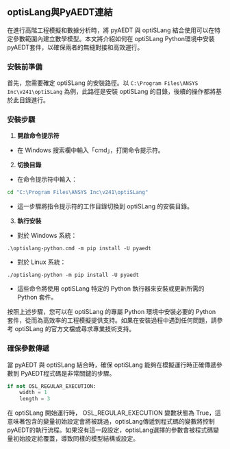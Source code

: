 optisLang與PyAEDT連結
---

在進行高階工程模擬和數據分析時，將 pyAEDT 與 optiSLang 結合使用可以在特定參數範圍內建立數學模型。本文將介紹如何在 optiSLang Python環境中安裝pyAEDT套件，以確保兩者的無縫對接和高效運行。

### 安裝前準備

首先，您需要確定 optiSLang 的安裝路徑。以 `C:\Program Files\ANSYS Inc\v241\optiSLang` 為例，此路徑是安裝 optiSLang 的目錄，後續的操作都將基於此目錄進行。

### 安裝步驟 
1. **開啟命令提示符** 
- 在 Windows 搜索欄中輸入「cmd」，打開命令提示符。 
2. **切換目錄**  
- 在命令提示符中輸入：

```bash
cd "C:\Program Files\ANSYS Inc\v241\optiSLang"
```
- 這一步驟將指令提示符的工作目錄切換到 optiSLang 的安裝目錄。 
3. **執行安裝**  
- 對於 Windows 系統：

```arduino
.\optislang-python.cmd -m pip install -U pyaedt
``` 
- 對於 Linux 系統：

```arduino
./optislang-python -m pip install -U pyaedt
```
- 這些命令將使用 optiSLang 特定的 Python 執行器來安裝或更新所需的 Python 套件。


按照上述步驟，您可以在 optiSLang 的專屬 Python 環境中安裝必要的 Python 套件，從而為高效率的工程模擬提供支持。如果在安裝過程中遇到任何問題，請參考 optiSLang 的官方文檔或尋求專業技術支持。

### 確保參數傳遞 

當 pyAEDT 與 optiSLang 結合時，確保 optiSLang 能夠在模擬運行時正確傳遞參數到 PyAEDT程式碼是非常關鍵的步驟。

``` python
if not OSL_REGULAR_EXECUTION:
    width = 1
    length = 3
```

在 optiSLang 開始運行時， OSL_REGULAR_EXECUTION 變數狀態為 True，這意味著包含的變量初始設定會將被跳過，optisLang傳遞到程式碼的變數將控制pyAEDT的執行流程。如果沒有這一段設定，optisLang選擇的參數會被程式碼變量初始設定給覆蓋，導致同樣的模型結構或設定。